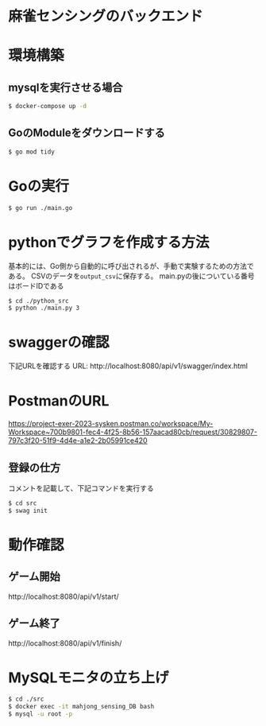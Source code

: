 麻雀センシングのバックエンド
===

# 環境構築
## mysqlを実行させる場合
```bash
$ docker-compose up -d
```

## GoのModuleをダウンロードする
```bash
$ go mod tidy
```

# Goの実行
```bash
$ go run ./main.go
```

# pythonでグラフを作成する方法

基本的には、Go側から自動的に呼び出されるが、手動で実験するための方法である。
CSVのデータを`output_csv`に保存する。
main.pyの後についている番号はボードIDである

```bash
$ cd ./python_src
$ python ./main.py 3
```

# swaggerの確認
下記URLを確認する
URL: http://localhost:8080/api/v1/swagger/index.html

# PostmanのURL
https://project-exer-2023-sysken.postman.co/workspace/My-Workspace~700b9801-fec4-4f25-8b56-157aacad80cb/request/30829807-797c3f20-51f9-4d4e-a1e2-2b05991ce420

## 登録の仕方
コメントを記載して、下記コマンドを実行する
```bash
$ cd src
$ swag init
```
# 動作確認
## ゲーム開始
http://localhost:8080/api/v1/start/

## ゲーム終了
http://localhost:8080/api/v1/finish/

# MySQLモニタの立ち上げ
```bash
$ cd ./src
$ docker exec -it mahjong_sensing_DB bash
$ mysql -u root -p
```